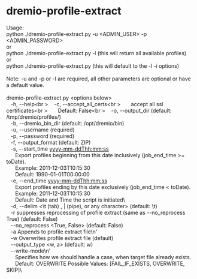 # dremio-profile-extract
Usage:\
python ./dremio-profile-extract.py -u <ADMIN_USER> -p <ADMIN_PASSWORD>\
or\
python ./dremio-profile-extract.py -l  (this will return all available profiles)\
or\
python ./dremio-profile-extract.py     (this will default to the -l -i options)\
\
Note: -u and -p or -l are required, all other parameters are optional or have a default value.\
\
dremio-profile-extract.py \<options below\>\
&nbsp;&nbsp;&nbsp;-h, --help<br \>
&nbsp;&nbsp;&nbsp;-c, --accept_all_certs<br \>
&nbsp;&nbsp;&nbsp;&nbsp;&nbsp;&nbsp;accept all ssl certificates<br \>
&nbsp;&nbsp;&nbsp;&nbsp;&nbsp;&nbsp;Default: False<br \>
&nbsp;&nbsp;&nbsp;-o, --output_dir <profile output dir> (default: /tmp/dremio/profiles/)\
&nbsp;&nbsp;&nbsp;-b, --dremio_bin_dir <Dremio bin directory> (default: /opt/dremio/bin)\
&nbsp;&nbsp;&nbsp;-u, --username <admin username> (required)\
&nbsp;&nbsp;&nbsp;-p, --password <admin password> (required)\
&nbsp;&nbsp;&nbsp;-f, --output_format <ZIP or JSON> (default: ZIP)\
&nbsp;&nbsp;&nbsp;-s, --start_time <yyyy-mm-ddThh:mm:ss>\
&nbsp;&nbsp;&nbsp;&nbsp;&nbsp;&nbsp;Export profiles beginning from this date inclusively (job_end_time >= toDate).\
&nbsp;&nbsp;&nbsp;&nbsp;&nbsp;&nbsp;Example: 2011-12-03T10:15:30\
&nbsp;&nbsp;&nbsp;&nbsp;&nbsp;&nbsp;Default: 1990-01-01T00:00:00\
&nbsp;&nbsp;&nbsp;-e, --end_time <yyyy-mm-ddThh:mm:ss>\
&nbsp;&nbsp;&nbsp;&nbsp;&nbsp;&nbsp;Export profiles ending by this date exclusively (job_end_time < toDate).\
&nbsp;&nbsp;&nbsp;&nbsp;&nbsp;&nbsp;Example: 2011-12-03T10:15:30\
&nbsp;&nbsp;&nbsp;&nbsp;&nbsp;&nbsp;Default: Date and Time the script is initiated\        
&nbsp;&nbsp;&nbsp;-d, --delim  <\\t (tab) , | (pipe), or any character> (default: \\t)\
&nbsp;&nbsp;&nbsp;-r  suppresses reprocessing of profile extract (same as --no_reprocess True)  (default: False)\
&nbsp;&nbsp;&nbsp;--no_reprocess <True, False> (default: False)\
&nbsp;&nbsp;&nbsp;-a  Appends to profile extract file\n' \
&nbsp;&nbsp;&nbsp;-w  Overwrites profile extract file (default)\
&nbsp;&nbsp;&nbsp;--output_type <w, a> (default: w)\
&nbsp;&nbsp;&nbsp;--write-mode\n' \
&nbsp;&nbsp;&nbsp;&nbsp;&nbsp;&nbsp;Specifies how we should handle a case, when target file already exists.\
&nbsp;&nbsp;&nbsp;&nbsp;&nbsp;&nbsp;Default: OVERWRITE Possible Values: [FAIL_IF_EXISTS, OVERWRITE, SKIP]\
